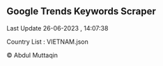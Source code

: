

## Google Trends Keywords Scraper 
 
Last Update 26-06-2023 , 14:07:38

Country List :
VIETNAM.json



© Abdul Muttaqin 
